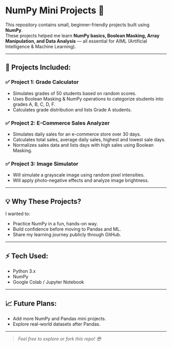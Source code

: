 # NumPy Mini Projects 🚀

This repository contains small, beginner-friendly projects built using **NumPy**.  
These projects helped me learn **NumPy basics, Boolean Masking, Array Manipulation, and Data Analysis** — all essential for AIML (Artificial Intelligence & Machine Learning).

---

## 📂 Projects Included:
### ✅ Project 1: Grade Calculator
- Simulates grades of 50 students based on random scores.
- Uses Boolean Masking & NumPy operations to categorize students into grades A, B, C, D, F.
- Calculates grade distribution and lists Grade A students.

### ✅ Project 2: E-Commerce Sales Analyzer
- Simulates daily sales for an e-commerce store over 30 days.
- Calculates total sales, average daily sales, highest and lowest sale days.
- Normalizes sales data and lists days with high sales using Boolean Masking.

### ✅ Project 3: Image Simulator
- Will simulate a grayscale image using random pixel intensities.
- Will apply photo-negative effects and analyze image brightness.

---

## 💡 Why These Projects?
I wanted to:
- Practice NumPy in a fun, hands-on way.
- Build confidence before moving to Pandas and ML.
- Share my learning journey publicly through GitHub.

---

## ⚡ Tech Used:
- Python 3.x
- NumPy
- Google Colab / Jupyter Notebook

---

## 📈 Future Plans:
- Add more NumPy and Pandas mini projects.
- Explore real-world datasets after Pandas.

---

> *Feel free to explore or fork this repo! 😎*
